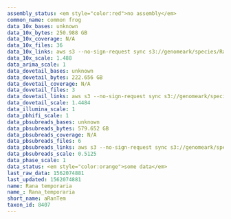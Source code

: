 ```yaml
---
assembly_status: <em style="color:red">no assembly</em>
common_name: common frog
data_10x_bases: unknown
data_10x_bytes: 250.988 GB
data_10x_coverage: N/A
data_10x_files: 36
data_10x_links: aws s3 --no-sign-request sync s3://genomeark/species/Rana_temporaria/aRanTem1/genomic_data/10x/ .<br>
data_10x_scale: 1.488
data_arima_scale: 1
data_dovetail_bases: unknown
data_dovetail_bytes: 222.656 GB
data_dovetail_coverage: N/A
data_dovetail_files: 3
data_dovetail_links: aws s3 --no-sign-request sync s3://genomeark/species/Rana_temporaria/aRanTem1/genomic_data/dovetail/ .<br>
data_dovetail_scale: 1.4484
data_illumina_scale: 1
data_pbhifi_scale: 1
data_pbsubreads_bases: unknown
data_pbsubreads_bytes: 579.652 GB
data_pbsubreads_coverage: N/A
data_pbsubreads_files: 6
data_pbsubreads_links: aws s3 --no-sign-request sync s3://genomeark/species/Rana_temporaria/aRanTem1/genomic_data/pacbio/ . --exclude "*scraps.bam* --exclude "*ccs.bam*"<br>
data_pbsubreads_scale: 0.5125
data_phase_scale: 1
data_status: <em style="color:orange">some data</em>
last_raw_data: 1562074881
last_updated: 1562074881
name: Rana temporaria
name_: Rana_temporaria
short_name: aRanTem
taxon_id: 8407
---
```

